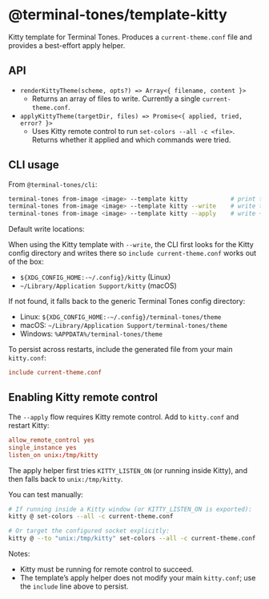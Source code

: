# @terminal-tones/template-kitty

Kitty template for Terminal Tones. Produces a `current-theme.conf` file and provides a best-effort apply helper.

## API

- `renderKittyTheme(scheme, opts?) => Array<{ filename, content }>`
  - Returns an array of files to write. Currently a single `current-theme.conf`.
- `applyKittyTheme(targetDir, files) => Promise<{ applied, tried, error? }>`
  - Uses Kitty remote control to run `set-colors --all -c <file>`. Returns whether it applied and which commands were tried.

## CLI usage

From `@terminal-tones/cli`:

```sh
terminal-tones from-image <image> --template kitty            # print to stdout
terminal-tones from-image <image> --template kitty --write    # write to config dir
terminal-tones from-image <image> --template kitty --apply    # write + apply
```

Default write locations:

When using the Kitty template with `--write`, the CLI first looks for the Kitty config directory and writes there so `include current-theme.conf` works out of the box:

- `${XDG_CONFIG_HOME:-~/.config}/kitty` (Linux)
- `~/Library/Application Support/kitty` (macOS)

If not found, it falls back to the generic Terminal Tones config directory:

- Linux: `${XDG_CONFIG_HOME:-~/.config}/terminal-tones/theme`
- macOS: `~/Library/Application Support/terminal-tones/theme`
- Windows: `%APPDATA%/terminal-tones/theme`

To persist across restarts, include the generated file from your main `kitty.conf`:

```conf
include current-theme.conf
```

## Enabling Kitty remote control

The `--apply` flow requires Kitty remote control. Add to `kitty.conf` and restart Kitty:

```conf
allow_remote_control yes
single_instance yes
listen_on unix:/tmp/kitty
```

The apply helper first tries `KITTY_LISTEN_ON` (or running inside Kitty), and then falls back to `unix:/tmp/kitty`.

You can test manually:

```sh
# If running inside a Kitty window (or KITTY_LISTEN_ON is exported):
kitty @ set-colors --all -c current-theme.conf

# Or target the configured socket explicitly:
kitty @ --to "unix:/tmp/kitty" set-colors --all -c current-theme.conf
```

Notes:

- Kitty must be running for remote control to succeed.
- The template’s apply helper does not modify your main `kitty.conf`; use the `include` line above to persist.
